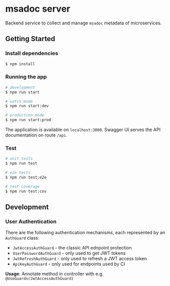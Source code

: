 # msadoc server

Backend service to collect and manage `msadoc` metadata of microservices.

## Getting Started

### Install dependencies

```bash
$ npm install
```

### Running the app

```bash
# development
$ npm run start

# watch mode
$ npm run start:dev

# production mode
$ npm run start:prod
```

The application is available on `localhost:3000`. Swagger UI serves the API documentation on route `/api`.


### Test

```bash
# unit tests
$ npm run test

# e2e tests
$ npm run test:e2e

# test coverage
$ npm run test:cov
```

## Development

### User Authentication

There are the following authentication mechanisms, each represented by an `AuthGuard` class:
* `JwtAccessAuthGuard` - the classic API ednpoint protection
* `UserPasswordAuthGuard` - only used to get JWT tokens
* `JwtRefreshAuthGuard` - only used to refresh a JWT access token
* `ApiKeyAuthGuard` - only used for endpoints used by CI

**Usage**: Annotate method in controller with e.g. `@UseGuards(JwtAccessAuthGuard)`